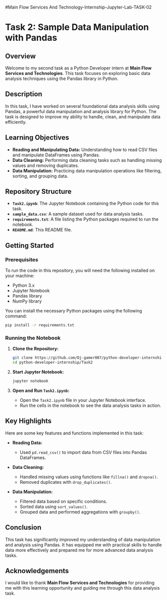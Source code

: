 #Main Flow Services And Technology-Internship-Jupyter-Lab-TASK-02

# Task 2: Sample Data Manipulation with Pandas

## Overview

Welcome to my second task as a Python Developer intern at **Main Flow Services and Technologies**. This task focuses on exploring basic data analysis techniques using the Pandas library in Python. 

## Description

In this task, I have worked on several foundational data analysis skills using Pandas, a powerful data manipulation and analysis library for Python. The task is designed to improve my ability to handle, clean, and manipulate data efficiently.

## Learning Objectives

- **Reading and Manipulating Data:** Understanding how to read CSV files and manipulate DataFrames using Pandas.
- **Data Cleaning:** Performing data cleaning tasks such as handling missing values and removing duplicates.
- **Data Manipulation:** Practicing data manipulation operations like filtering, sorting, and grouping data.

## Repository Structure

- **`Task2.ipynb`**: The Jupyter Notebook containing the Python code for this task.
- **`sample_data.csv`**: A sample dataset used for data analysis tasks.
- **`requirements.txt`**: A file listing the Python packages required to run the notebook.
- **`README.md`**: This README file.

## Getting Started

### Prerequisites

To run the code in this repository, you will need the following installed on your machine:

- Python 3.x
- Jupyter Notebook
- Pandas library
- NumPy library

You can install the necessary Python packages using the following command:

```bash
pip install -r requirements.txt
```

### Running the Notebook

1. **Clone the Repository:**

   ```bash
   git clone https://github.com/Dj-gamer007/python-developer-internship.git
   cd python-developer-internship/Task2
   ```

2. **Start Jupyter Notebook:**

   ```bash
   jupyter notebook
   ```

3. **Open and Run `Task2.ipynb`:**

   - Open the `Task2.ipynb` file in your Jupyter Notebook interface.
   - Run the cells in the notebook to see the data analysis tasks in action.

## Key Highlights

Here are some key features and functions implemented in this task:

- **Reading Data:**
  - Used `pd.read_csv()` to import data from CSV files into Pandas DataFrames.
  
- **Data Cleaning:**
  - Handled missing values using functions like `fillna()` and `dropna()`.
  - Removed duplicates with `drop_duplicates()`.

- **Data Manipulation:**
  - Filtered data based on specific conditions.
  - Sorted data using `sort_values()`.
  - Grouped data and performed aggregations with `groupby()`.

## Conclusion

This task has significantly improved my understanding of data manipulation and analysis using Pandas. It has equipped me with practical skills to handle data more effectively and prepared me for more advanced data analysis tasks.


## Acknowledgements

I would like to thank **Main Flow Services and Technologies** for providing me with this learning opportunity and guiding me through this data analysis task.
